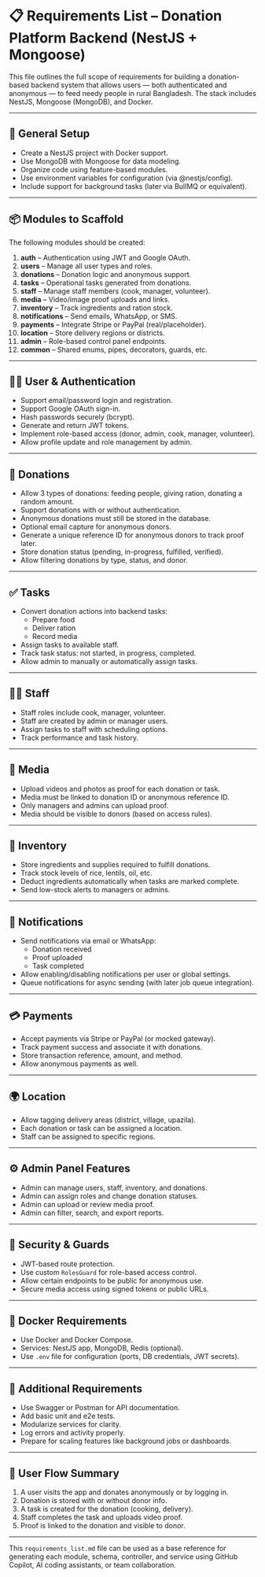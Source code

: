 # 📋 Requirements List – Donation Platform Backend (NestJS + Mongoose)

This file outlines the full scope of requirements for building a donation-based backend system that allows users — both authenticated and anonymous — to feed needy people in rural Bangladesh. The stack includes NestJS, Mongoose (MongoDB), and Docker.

---

## 🧱 General Setup

- Create a NestJS project with Docker support.
- Use MongoDB with Mongoose for data modeling.
- Organize code using feature-based modules.
- Use environment variables for configuration (via @nestjs/config).
- Include support for background tasks (later via BullMQ or equivalent).

---

## 📦 Modules to Scaffold

The following modules should be created:

1. **auth** – Authentication using JWT and Google OAuth.
2. **users** – Manage all user types and roles.
3. **donations** – Donation logic and anonymous support.
4. **tasks** – Operational tasks generated from donations.
5. **staff** – Manage staff members (cook, manager, volunteer).
6. **media** – Video/image proof uploads and links.
7. **inventory** – Track ingredients and ration stock.
8. **notifications** – Send emails, WhatsApp, or SMS.
9. **payments** – Integrate Stripe or PayPal (real/placeholder).
10. **location** – Store delivery regions or districts.
11. **admin** – Role-based control panel endpoints.
12. **common** – Shared enums, pipes, decorators, guards, etc.

---

## 🧑‍💼 User & Authentication

- Support email/password login and registration.
- Support Google OAuth sign-in.
- Hash passwords securely (bcrypt).
- Generate and return JWT tokens.
- Implement role-based access (donor, admin, cook, manager, volunteer).
- Allow profile update and role management by admin.

---

## 🎁 Donations

- Allow 3 types of donations: feeding people, giving ration, donating a random amount.
- Support donations with or without authentication.
- Anonymous donations must still be stored in the database.
- Optional email capture for anonymous donors.
- Generate a unique reference ID for anonymous donors to track proof later.
- Store donation status (pending, in-progress, fulfilled, verified).
- Allow filtering donations by type, status, and donor.

---

## ✅ Tasks

- Convert donation actions into backend tasks:
  - Prepare food
  - Deliver ration
  - Record media
- Assign tasks to available staff.
- Track task status: not started, in progress, completed.
- Allow admin to manually or automatically assign tasks.

---

## 🧑‍🍳 Staff

- Staff roles include cook, manager, volunteer.
- Staff are created by admin or manager users.
- Assign tasks to staff with scheduling options.
- Track performance and task history.

---

## 🎥 Media

- Upload videos and photos as proof for each donation or task.
- Media must be linked to donation ID or anonymous reference ID.
- Only managers and admins can upload proof.
- Media should be visible to donors (based on access rules).

---

## 🧂 Inventory

- Store ingredients and supplies required to fulfill donations.
- Track stock levels of rice, lentils, oil, etc.
- Deduct ingredients automatically when tasks are marked complete.
- Send low-stock alerts to managers or admins.

---

## 🔔 Notifications

- Send notifications via email or WhatsApp:
  - Donation received
  - Proof uploaded
  - Task completed
- Allow enabling/disabling notifications per user or global settings.
- Queue notifications for async sending (with later job queue integration).

---

## 💳 Payments

- Accept payments via Stripe or PayPal (or mocked gateway).
- Track payment success and associate it with donations.
- Store transaction reference, amount, and method.
- Allow anonymous payments as well.

---

## 🌍 Location

- Allow tagging delivery areas (district, village, upazila).
- Each donation or task can be assigned a location.
- Staff can be assigned to specific regions.

---

## ⚙️ Admin Panel Features

- Admin can manage users, staff, inventory, and donations.
- Admin can assign roles and change donation statuses.
- Admin can upload or review media proof.
- Admin can filter, search, and export reports.

---

## 🔐 Security & Guards

- JWT-based route protection.
- Use custom `RolesGuard` for role-based access control.
- Allow certain endpoints to be public for anonymous use.
- Secure media access using signed tokens or public URLs.

---

## 🐳 Docker Requirements

- Use Docker and Docker Compose.
- Services: NestJS app, MongoDB, Redis (optional).
- Use `.env` file for configuration (ports, DB credentials, JWT secrets).

---

## 🧩 Additional Requirements

- Use Swagger or Postman for API documentation.
- Add basic unit and e2e tests.
- Modularize services for clarity.
- Log errors and activity properly.
- Prepare for scaling features like background jobs or dashboards.

---

## 🧠 User Flow Summary

1. A user visits the app and donates anonymously or by logging in.
2. Donation is stored with or without donor info.
3. A task is created for the donation (cooking, delivery).
4. Staff completes the task and uploads video proof.
5. Proof is linked to the donation and visible to donor.

---

This `requirements_list.md` file can be used as a base reference for generating each module, schema, controller, and service using GitHub Copilot, AI coding assistants, or team collaboration.
